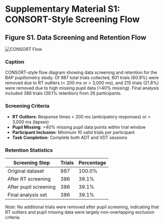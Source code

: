 # Supplementary Material S1: CONSORT-Style Screening Flow

## Figure S1. Data Screening and Retention Flow

![CONSORT Flow](figures/s1_consort_flow.png)

### Caption

CONSORT-style flow diagram showing data screening and retention for the BAP pupillometry study. Of 987 total trials collected, 601 trials (60.9%) were removed due to RT outliers (< 200 ms or > 3,000 ms), and 215 trials (21.8%) were removed due to high missing pupil data (>40% missing). Final analysis included 386 trials (39.1% retention) from 26 participants.

### Screening Criteria

- **RT Outliers**: Response times < 200 ms (anticipatory responses) or > 3,000 ms (lapses)
- **Pupil Missing**: >40% missing pupil data points within trial window
- **Participant Inclusion**: Minimum 10 valid trials per participant
- **Task Completion**: Complete both ADT and VDT sessions

### Retention Statistics

| Screening Step | Trials | Percentage |
|---|---|---|
| Original dataset | 987 | 100.0% |
| After RT screening | 386 | 39.1% |
| After pupil screening | 386 | 39.1% |
| Final analysis set | 386 | 39.1% |

*Note*: No additional trials were removed after pupil screening, indicating that RT outliers and pupil missing data were largely non-overlapping exclusion criteria.
